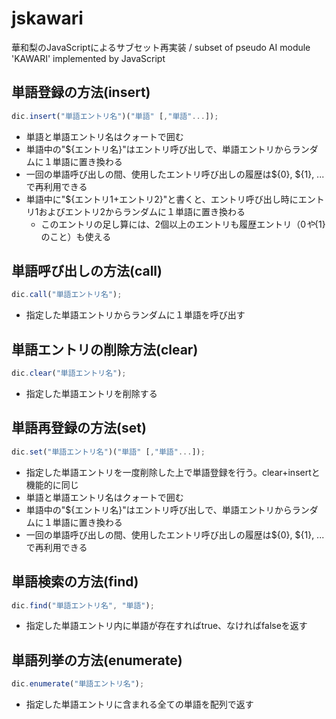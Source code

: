 # jskawari
華和梨のJavaScriptによるサブセット再実装 / subset of pseudo AI module 'KAWARI' implemented by JavaScript

## 単語登録の方法(insert)

```javascript
dic.insert("単語エントリ名")("単語" [,"単語"...]);
```

- 単語と単語エントリ名はクォートで囲む
- 単語中の"${エントリ名}"はエントリ呼び出しで、単語エントリからランダムに１単語に置き換わる
- 一回の単語呼び出しの間、使用したエントリ呼び出しの履歴は${0}, ${1}, ...で再利用できる
- 単語中に"${エントリ1+エントリ2}"と書くと、エントリ呼び出し時にエントリ1およびエントリ2からランダムに１単語に置き換わる
    - このエントリの足し算には、2個以上のエントリも履歴エントリ（${0}や${1}のこと）も使える

## 単語呼び出しの方法(call)
```javascript
dic.call("単語エントリ名");
```

- 指定した単語エントリからランダムに１単語を呼び出す

## 単語エントリの削除方法(clear)
```javascript
dic.clear("単語エントリ名");
```

- 指定した単語エントリを削除する

## 単語再登録の方法(set)
```javascript
dic.set("単語エントリ名")("単語" [,"単語"...]);
```

- 指定した単語エントリを一度削除した上で単語登録を行う。clear+insertと機能的に同じ
- 単語と単語エントリ名はクォートで囲む
- 単語中の"${エントリ名}"はエントリ呼び出しで、単語エントリからランダムに１単語に置き換わる
- 一回の単語呼び出しの間、使用したエントリ呼び出しの履歴は${0}, ${1}, ...で再利用できる

## 単語検索の方法(find)
```javascript
dic.find("単語エントリ名", "単語");
```

- 指定した単語エントリ内に単語が存在すればtrue、なければfalseを返す

## 単語列挙の方法(enumerate)
```javascript
dic.enumerate("単語エントリ名");
```

- 指定した単語エントリに含まれる全ての単語を配列で返す
